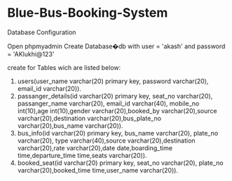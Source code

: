 # Blue-Bus-Booking-System

Database Configuration

Open phpmyadmin
Create Database�db with user = 'akash' and password = 'AKlukhi@123'


create for Tables wich are listed below:
  1) users(user_name varchar(20) primary key, password varchar(20), email_id varchar(20)).
  2) passanger_details(id varchar(20) primary key, seat_no varchar(20), passanger_name varchar(20), email_id varchar(40), mobile_no int(10),age int(10),gender varchar(20),booked_by varchar(20),source varchar(20),destination varchar(20),bus_plate_no varchar(20),bus_name varchar(20)).
  3) bus_info(id varchar(20) primary key, bus_name varchar(20), plate_no varchar(20), type varchar(40),source varchar(20),destination varchar(20),rate varchar(20),date date,boarding_time time,departure_time time,seats varchar(20)).
  4) booked_seat(id varchar(20) primary key, seat_no varchar(20), plate_no varchar(20),booked_time time,user_name varchar(20)).


